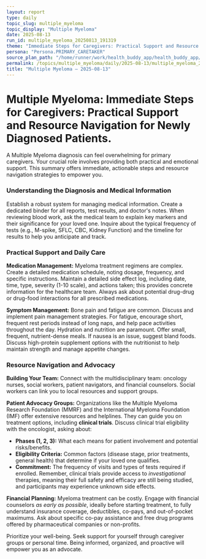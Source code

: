 ```yaml
---
layout: report
type: daily
topic_slug: multiple_myeloma
topic_display: "Multiple Myeloma"
date: 2025-08-13
run_id: multiple_myeloma_20250813_191319
theme: "Immediate Steps for Caregivers: Practical Support and Resource Navigation for Newly Diagnosed Patients."
persona: "Persona.PRIMARY_CARETAKER"
source_plan_path: "/home/runner/work/health_buddy_app/health_buddy_app/.results/multiple_myeloma/weekly_plan/2025-08-11/plan.json"
permalink: /topics/multiple_myeloma/daily/2025-08-13/multiple_myeloma_20250813_191319/
title: "Multiple Myeloma — 2025-08-13"
---
```


# Multiple Myeloma: Immediate Steps for Caregivers: Practical Support and Resource Navigation for Newly Diagnosed Patients.

A Multiple Myeloma diagnosis can feel overwhelming for primary caregivers. Your crucial role involves providing both practical and emotional support. This summary offers immediate, actionable steps and resource navigation strategies to empower you.

### Understanding the Diagnosis and Medical Information

Establish a robust system for managing medical information. Create a dedicated binder for all reports, test results, and doctor's notes. When reviewing blood work, ask the medical team to explain key markers and their significance for your loved one. Inquire about the typical frequency of tests (e.g., M-spike, SFLC, CBC, Kidney Function) and the timeline for results to help you anticipate and track.

### Practical Support and Daily Care

**Medication Management:** Myeloma treatment regimens are complex. Create a detailed medication schedule, noting dosage, frequency, and specific instructions. Maintain a detailed side effect log, including date, time, type, severity (1-10 scale), and actions taken; this provides concrete information for the healthcare team. Always ask about potential drug-drug or drug-food interactions for all prescribed medications.

**Symptom Management:** Bone pain and fatigue are common. Discuss and implement pain management strategies. For fatigue, encourage short, frequent rest periods instead of long naps, and help pace activities throughout the day. Hydration and nutrition are paramount. Offer small, frequent, nutrient-dense meals. If nausea is an issue, suggest bland foods. Discuss high-protein supplement options with the nutritionist to help maintain strength and manage appetite changes.

### Resource Navigation and Advocacy

**Building Your Team:** Connect with the multidisciplinary team: oncology nurses, social workers, patient navigators, and financial counselors. Social workers can link you to local resources and support groups.

**Patient Advocacy Groups:** Organizations like the Multiple Myeloma Research Foundation (MMRF) and the International Myeloma Foundation (IMF) offer extensive resources and helplines. They can guide you on treatment options, including **clinical trials**. Discuss clinical trial eligibility with the oncologist, asking about:
*   **Phases (1, 2, 3):** What each means for patient involvement and potential risks/benefits.
*   **Eligibility Criteria:** Common factors (disease stage, prior treatments, general health) that determine if your loved one qualifies.
*   **Commitment:** The frequency of visits and types of tests required if enrolled.
Remember, clinical trials provide access to *investigational* therapies, meaning their full safety and efficacy are still being studied, and participants may experience unknown side effects.

**Financial Planning:** Myeloma treatment can be costly. Engage with financial counselors *as early as possible*, ideally before starting treatment, to fully understand insurance coverage, deductibles, co-pays, and out-of-pocket maximums. Ask about specific co-pay assistance and free drug programs offered by pharmaceutical companies or non-profits.

Prioritize your well-being. Seek support for yourself through caregiver groups or personal time. Being informed, organized, and proactive will empower you as an advocate.
